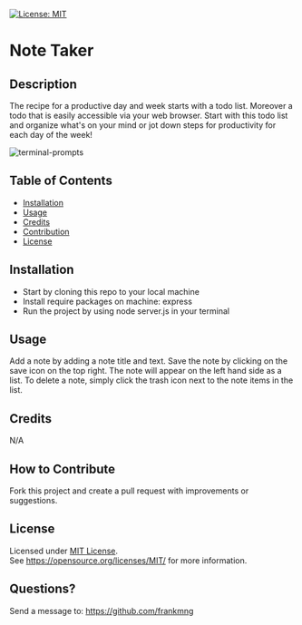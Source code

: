 [![License: MIT](https://img.shields.io/badge/License-MIT-yellow.svg)](https://opensource.org/licenses/MIT)
# Note Taker
## Description

The recipe for a productive day and week starts with a todo list. Moreover a todo that is easily accessible via your web browser. Start with this todo list and organize what's on your mind or jot down steps for productivity for each day of the week!

![terminal-prompts](https://raw.githubusercontent.com/frankmng/Team-Profile-Generator//main/Develop/public/assets/images/note-taker.png)
## Table of Contents
- [Installation](#installation)
- [Usage](#usage)
- [Credits](#credits)
- [Contribution](#contribution)
- [License](#license)

## Installation
- Start by cloning this repo to your local machine
- Install require packages on machine: express
- Run the project by using node server.js in your terminal

## Usage
Add a note by adding a note title and text. Save the note by clicking on the save icon on the top right. The note will appear on the left hand side as a list. To delete a note, simply click the trash icon next to the note items in the list. 

## Credits
N/A

## How to Contribute
Fork this project and create a pull request with improvements or suggestions.
## License
Licensed under <a href="https://opensource.org/licenses/MIT/">MIT License<a>.<br>
See https://opensource.org/licenses/MIT/ for more information.

## Questions?
Send a message to: https://github.com/frankmng
